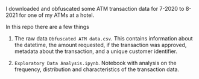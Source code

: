 I downloaded and obfuscated some ATM transaction data for 7-2020 to 8-2021 for one of my ATMs at a hotel. 
 
In this repo there are a few things
 
1. The raw data `Obfuscated ATM data.csv`. This contains information about the datetime, the amount requested, if the transaction was approved, metadata about the transaction, and a unique customer identifier.
  
2. `Exploratory Data Analysis.ipynb`. Notebook with analysis on the frequency, distribution and characteristics of the transaction data. 
 
 
